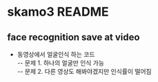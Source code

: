 ﻿# skamo3 README
 
 ## face recognition save at video 
  - 동영상에서 얼굴인식 하는 코드  
  -- 문제 1. 하나의 얼굴만 인식 가능  
  -- 문제 2. 다른 영상도 해봐야겠지만 인식률이 떨어짐 
